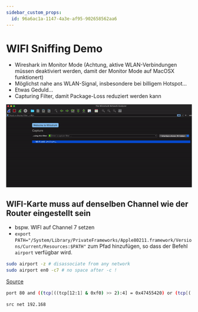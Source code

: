 ```yaml
---
sidebar_custom_props:
  id: 96a6ac1a-1147-4a3e-af95-902658562aa6
---
```

# WIFI Sniffing Demo

- Wireshark im Monitor Mode (Achtung, aktive WLAN-Verbindungen müssen deaktiviert werden, damit der Monitor Mode auf MacOSX funktionert)
- Möglichst nahe ans WLAN-Signal, insbesondere bei billigem Hotspot...
- Etwas Geduld...
- Capturing Filter, damit Package-Loss reduziert werden kann

![Monitor Mode Wireshark](images/wireshark-monitor-mode.gif)

## WIFI-Karte muss auf denselben Channel wie der Router eingestellt sein
- bspw. WIFI auf Channel 7 setzen
- `export PATH="/System/Library/PrivateFrameworks/Apple80211.framework/Versions/Current/Resources:$PATH"` zum Pfad hinzufügen, so dass der Befehl `airport` verfügbar wird.

```sh
sudo airport -z # disassociate from any network
sudo airport en0 -c7 # no space after -c !
```

[Source](https://wiki.wireshark.org/CaptureSetup/WLAN)

```sh title="GET oder POST requests"
port 80 and ((tcp[((tcp[12:1] & 0xf0) >> 2):4] = 0x47455420) or (tcp[((tcp[12:1] & 0xf0) >> 2):4] = 0x504F5354))
```


```sh title="ip source starts with 192.168"
src net 192.168
```

